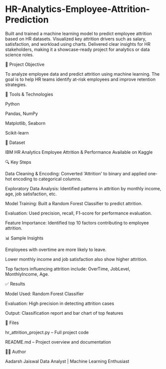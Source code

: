 # HR-Analytics-Employee-Attrition-Prediction
Built and trained a machine learning model to predict employee attrition based on HR datasets. Visualized key attrition drivers such as salary, satisfaction, and workload using charts. Delivered clear insights for HR stakeholders, making it a showcase-ready project for analytics or data science roles.

📌 Project Objective

To analyze employee data and predict attrition using machine learning. The goal is to help HR teams identify at-risk employees and improve retention strategies.

🧰 Tools & Technologies

Python

Pandas, NumPy

Matplotlib, Seaborn

Scikit-learn

📂 Dataset

IBM HR Analytics Employee Attrition & Performance Available on Kaggle

🔍 Key Steps

Data Cleaning & Encoding: Converted 'Attrition' to binary and applied one-hot encoding to categorical columns.

Exploratory Data Analysis: Identified patterns in attrition by monthly income, age, job satisfaction, etc.

Model Training: Built a Random Forest Classifier to predict attrition.

Evaluation: Used precision, recall, F1-score for performance evaluation.

Feature Importance: Identified top 10 factors contributing to employee attrition.

📊 Sample Insights

Employees with overtime are more likely to leave.

Lower monthly income and job satisfaction also show higher attrition.

Top factors influencing attrition include: OverTime, JobLevel, MonthlyIncome, Age.

✅ Results

Model Used: Random Forest Classifier

Evaluation: High precision in detecting attrition cases

Output: Classification report and bar chart of top features

📁 Files

hr_attrition_project.py – Full project code

README.md – Project overview and documentation

🙋‍♂️ Author

Aadarsh Jaiswal
Data Analyst | Machine Learning Enthusiast

